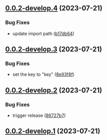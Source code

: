 ## [0.0.2-develop.4](https://git.lumeweb.com/LumeWeb/kernel-sandbox/compare/v0.0.2-develop.3...v0.0.2-develop.4) (2023-07-21)


### Bug Fixes

* update import path ([b17db64](https://git.lumeweb.com/LumeWeb/kernel-sandbox/commit/b17db64a70bfe2248faec21b4b67b10772e1b917))

## [0.0.2-develop.3](https://git.lumeweb.com/LumeWeb/kernel-sandbox/compare/v0.0.2-develop.2...v0.0.2-develop.3) (2023-07-21)


### Bug Fixes

* set the key to "key" ([8e93f8f](https://git.lumeweb.com/LumeWeb/kernel-sandbox/commit/8e93f8f53b643bc069f8fa9db4b74f5b242b9158))

## [0.0.2-develop.2](https://git.lumeweb.com/LumeWeb/kernel-sandbox/compare/v0.0.2-develop.1...v0.0.2-develop.2) (2023-07-21)


### Bug Fixes

* trigger release ([86727b7](https://git.lumeweb.com/LumeWeb/kernel-sandbox/commit/86727b745a22dbe055afebc7dab144a49721cb1b))

## [0.0.2-develop.1](https://git.lumeweb.com/LumeWeb/kernel-sandbox/compare/v0.0.1...v0.0.2-develop.1) (2023-07-21)
